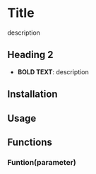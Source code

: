 # Title
description
## Heading 2

- **BOLD TEXT**: description

## Installation



## Usage
## Functions
### Funtion(parameter)
